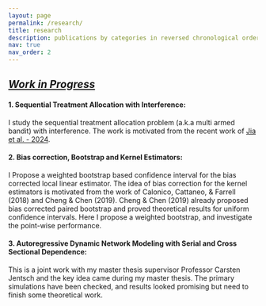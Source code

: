 ```yaml
---
layout: page
permalink: /research/
title: research
description: publications by categories in reversed chronological order. generated by jekyll-scholar.
nav: true
nav_order: 2
---
```



##  <ins>*Work in Progress*</ins>

#### 1. **Sequential Treatment Allocation with Interference**: 
I study the sequential treatment allocation problem (a.k.a multi armed bandit) with interference. The work is motivated from the recent work of <a href="https://arxiv.org/abs/2402.01845" target="_blank">Jia et al. - 2024</a>.

#### 2. **Bias correction, Bootstrap and Kernel Estimators**: 
I Propose a weighted bootstrap based confidence interval for the bias corrected local linear estimator. The idea of bias correction for the kernel estimators is motivated from the work of Calonico, Cattaneo, & Farrell (2018) and Cheng & Chen (2019). Cheng & Chen (2019) already proposed bias corrected paired bootstrap and proved theoretical results for uniform confidence intervals. Here I propose a weighted bootstrap, and investigate the point-wise performance.

#### 3. **Autoregressive Dynamic Network Modeling with Serial and Cross Sectional Dependence**:
This is a joint work with my master thesis supervisor Professor Carsten Jentsch and the key idea came during my master thesis. The primary simulations have been checked, and results looked promising but need to finish some theoretical work. 

